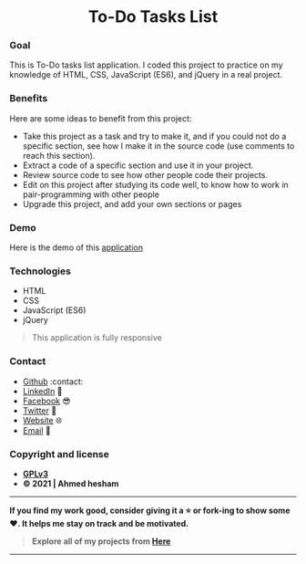 <h1 align="center">To-Do Tasks List</h1>


### Goal

This is To-Do tasks list application. I coded this project to practice on my knowledge of HTML, CSS, JavaScript (ES6), and jQuery in a real project.

### Benefits

Here are some ideas to benefit from this project:

- Take this project as a task and try to make it, and if you could not do a specific section, see how I make it in the source code (use comments to reach this section).
- Extract a code of a specific section and use it in your project.
- Review source code to see how other people code their projects.
- Edit on this project after studying its code well, to know how to work in pair-programming with other people
- Upgrade this project, and add your own sections or pages

### Demo

Here is the demo of this [application](https://ahmed12hesham.github.io/to-dolist.github.io/)

### Technologies

- HTML
- CSS
- JavaScript (ES6)
- jQuery

> This application is fully responsive

### Contact

- [Github](https://github.com/ahmed12hesham) :contact:
- [LinkedIn](https://linkedin.com/in/ahmedhesham) 💼
- [Facebook](https://facebook.com/ahmedhesham) 😎
- [Twitter](https://twitter.com/HeshamMnsour) 🐤
- [Website](https://ahmed12hesham.github.io/website/) :globe_with_meridians:
- <a href="mailto:ahmed.programmerwebs@gmail.com">Email</a> :email:

### Copyright and license

- **[GPLv3](https://www.gnu.org/licenses/gpl-3.0)**
- **© 2021 | Ahmed hesham**

---

**If you find my work good, consider giving it a :star: or fork-ing to show some :heart:. It helps me stay on track and be motivated.**

> **Explore all of my projects from [Here](https://github.com/ahmed12hesham/Projects-Reference)**

---
